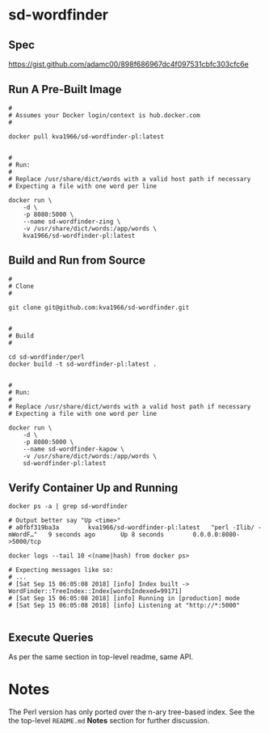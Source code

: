# sd-wordfinder

## Spec

<https://gist.github.com/adamc00/898f686967dc4f097531cbfc303cfc6e>

## Run A Pre-Built Image

```
#
# Assumes your Docker login/context is hub.docker.com
#

docker pull kva1966/sd-wordfinder-pl:latest


#
# Run:
# 
# Replace /usr/share/dict/words with a valid host path if necessary
# Expecting a file with one word per line

docker run \
    -d \
    -p 8080:5000 \
    --name sd-wordfinder-zing \
    -v /usr/share/dict/words:/app/words \
    kva1966/sd-wordfinder-pl:latest

```

## Build and Run from Source

```
#
# Clone
#

git clone git@github.com:kva1966/sd-wordfinder.git


#
# Build
#

cd sd-wordfinder/perl
docker build -t sd-wordfinder-pl:latest .


#
# Run:
# 
# Replace /usr/share/dict/words with a valid host path if necessary
# Expecting a file with one word per line

docker run \
    -d \
    -p 8080:5000 \
    --name sd-wordfinder-kapow \
    -v /usr/share/dict/words:/app/words \
    sd-wordfinder-pl:latest
```

## Verify Container Up and Running

```
docker ps -a | grep sd-wordfinder

# Output better say "Up <time>"
# a0fbf319ba3a        kva1966/sd-wordfinder-pl:latest   "perl -Ilib/ -mWordF…"   9 seconds ago       Up 8 seconds        0.0.0.0:8080->5000/tcp 

docker logs --tail 10 <(name|hash) from docker ps>

# Expecting messages like so:
# ...
# [Sat Sep 15 06:05:08 2018] [info] Index built -> WordFinder::TreeIndex::Index[wordsIndexed=99171]
# [Sat Sep 15 06:05:08 2018] [info] Running in [production] mode
# [Sat Sep 15 06:05:08 2018] [info] Listening at "http://*:5000"


```


## Execute Queries

As per the same section in top-level readme, same API.


# Notes

The Perl version has only ported over the n-ary tree-based index. See the
the top-level `README.md` **Notes** section for further discussion.
